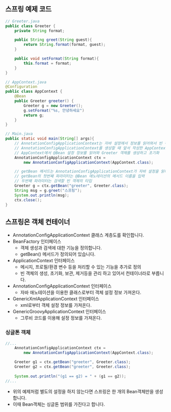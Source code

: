 ## 스프링 예제 코드
```java
// Greeter.java
public class Greeter {
    private String format;

    public String greet(String guest){
        return String.format(format, guest);
    }

    public void setFormat(String format){
        this.format = format;
    }
}

// AppContext.java
@Configuration
public class AppContext {
    @Bean
    public Greeter greeter() {
        Greeter g = new Greeter();
        g.setFormat("%s, 안녕하세요")
        return g;
    }
}

// Main.java
public static void main(String[] args){
    // AnnotationConfigApplicationContext는 자바 설정에서 정보를 읽어와서 빈 객체를 생성하고 관리합니다.
    // AnnotationConfigApplicationContext를 생성할 때 앞서 작성한 AppContext 클래스를 생성자 파라미터로 전달
    // AppContext에서 @Bean 설정 정보를 읽어와 Greeter 객체를 생성하고 초기화 
    AnnotationConfigApplicationContext ctx = 
        new AnnotationConfigApplicationContext(AppContext.class);

    // getBean 메서드는 AnnotationConfigApplicationContext가 자바 설정을 읽어와 생성한 빈(Bean) 객체를 검색할 대 사용됨
    // getBean의 첫번째 파라미터는 @Bean 애노테이션의 메서드 이름을 입력
    // 두번째 파라미터는 검색할 빈 객체의 타입
    Greeter g = ctx.getBean("greeter", Greeter.class);
    String msg = g.greet("스프링");
    System.out.println(msg);
    ctx.close();
}
```

## 스프링은 객체 컨테이너
* AnnotationConfigApplicationContext 클래스 계층도를 확인합니다. 
* BeanFactory 인터페이스
  * 객체 생성과 검색에 대한 기능을 정의합니다. 
  * getBean() 메서드가 정의되어 있습니다.
* ApplicationContext 인터페이스
  * 메시지, 프로필/환경 변수 등을 처리할 수 있는 기능을 추가로 정의 
  * 빈 객체의 생성, 초기화, 보관, 제거등을 관리 하고 있어서 컨테이너라로 부릅니다. 
* AnnotationConfigApplicationContext 인터페이스
  * 자바 애노테이션을 이용한 클래스로부터 객체 설정 정보 가져온다.
* GenericXmlApplicationContext 인터페이스 
  * xml로부터 객체 설정 정보를 가져온다. 
* GenericGroovyApplicationContext 인터페이스
  * 그루비 코드를 이용해 설정 정보를 가져온다.

### 싱글톤 객체 
```java
//...
    AnnotationConfigApplicationContext ctx =
		new AnnotationConfigApplicationContext(AppContext.class);

    Greeter g1 = ctx.getBean("greeter", Greeter.class);
    Greeter g2 = ctx.getBean("greeter", Greeter.class);
    
    System.out.println("(g1 == g2) = " + (g1 == g2));
//...
```
* 위의 예제처럼 별도의 설정을 하지 않는다면 스프링은 한 개의 Bean객체만을 생성합니다. 
* 이때 Bean객체는 싱글톤 범위를 가진다고 합니다. 